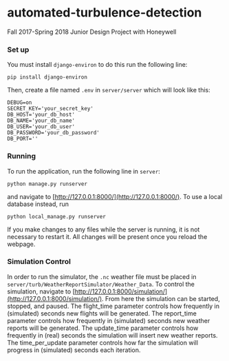 # automated-turbulence-detection
Fall 2017-Spring 2018 Junior Design Project with Honeywell

### Set up
You must install `django-environ` to do this run the following line:
```
pip install django-environ
```
Then, create a file named `.env` in `server/server` which will look like this:
```
DEBUG=on
SECRET_KEY='your_secret_key'
DB_HOST='your_db_host'
DB_NAME='your_db_name'
DB_USER='your_db_user'
DB_PASSWORD='your_db_password'
DB_PORT=''
```

### Running
To run the application, run the following line in `server`:
```
python manage.py runserver
```
and navigate to [http://127.0.0.1:8000/](http://127.0.0.1:8000/).
To use a local database instead, run
```
python local_manage.py runserver
```
If you make changes to any files while the server is running, it is not
necessary to restart it. All changes will be present once you reload the webpage.

### Simulation Control
In order to run the simulator, the `.nc` weather file must be placed
in `server/turb/WeatherReportSimulator/Weather_Data`.
To control the simulation, navigate to [http://127.0.0.1:8000/simulation/](http://127.0.0.1:8000/simulation/).
From here the simulation can be started, stopped, and paused.
The flight_time parameter controls how frequently in (simulated) seconds new flights will be generated.
The report_time parameter controls how frequently in (simulated) seconds new weather reports will be generated.
The update_time parameter controls how frequently in (real) seconds the simulation will insert new weather reports.
The time_per_update parameter controls how far the simulation will progress in (simulated) seconds each iteration.
